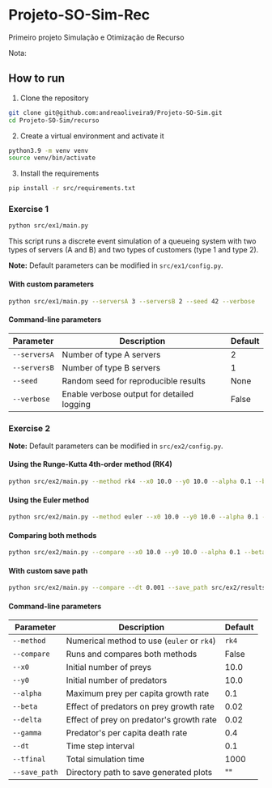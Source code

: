 # Projeto-SO-Sim-Rec

Primeiro projeto Simulação e Otimização de Recurso

Nota:

## How to run

1. Clone the repository

```bash
git clone git@github.com:andreaoliveira9/Projeto-SO-Sim.git
cd Projeto-SO-Sim/recurso
```

2. Create a virtual environment and activate it

```bash
python3.9 -m venv venv
source venv/bin/activate
```

3. Install the requirements

```bash
pip install -r src/requirements.txt
```

### Exercise 1

```bash
python src/ex1/main.py
```

This script runs a discrete event simulation of a queueing system with two types of servers (A and B) and two types of customers (type 1 and type 2).

**Note:** Default parameters can be modified in `src/ex1/config.py`.

#### With custom parameters

```bash
python src/ex1/main.py --serversA 3 --serversB 2 --seed 42 --verbose
```

#### Command-line parameters

| Parameter    | Description                                | Default |
| ------------ | ------------------------------------------ | ------- |
| `--serversA` | Number of type A servers                   | 2       |
| `--serversB` | Number of type B servers                   | 1       |
| `--seed`     | Random seed for reproducible results       | None    |
| `--verbose`  | Enable verbose output for detailed logging | False   |

### Exercise 2

**Note:** Default parameters can be modified in `src/ex2/config.py`.

#### Using the Runge-Kutta 4th-order method (RK4)

```bash
python src/ex2/main.py --method rk4 --x0 10.0 --y0 10.0 --alpha 0.1 --beta 0.02 --delta 0.02 --gamma 0.4 --dt 0.1 --tfinal 1000
```

#### Using the Euler method

```bash
python src/ex2/main.py --method euler --x0 10.0 --y0 10.0 --alpha 0.1 --beta 0.02 --delta 0.02 --gamma 0.4 --dt 0.1 --tfinal 1000
```

#### Comparing both methods

```bash
python src/ex2/main.py --compare --x0 10.0 --y0 10.0 --alpha 0.1 --beta 0.02 --delta 0.02 --gamma 0.4 --dt 0.1 --tfinal 1000
```

#### With custom save path

```bash
python src/ex2/main.py --compare --dt 0.001 --save_path src/ex2/results
```

#### Command-line parameters

| Parameter     | Description                                | Default |
| ------------- | ------------------------------------------ | ------- |
| `--method`    | Numerical method to use (`euler` or `rk4`) | `rk4`   |
| `--compare`   | Runs and compares both methods             | False   |
| `--x0`        | Initial number of preys                    | 10.0    |
| `--y0`        | Initial number of predators                | 10.0    |
| `--alpha`     | Maximum prey per capita growth rate        | 0.1     |
| `--beta`      | Effect of predators on prey growth rate    | 0.02    |
| `--delta`     | Effect of prey on predator's growth rate   | 0.02    |
| `--gamma`     | Predator's per capita death rate           | 0.4     |
| `--dt`        | Time step interval                         | 0.1     |
| `--tfinal`    | Total simulation time                      | 1000    |
| `--save_path` | Directory path to save generated plots     | ""      |
